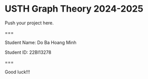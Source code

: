 # USTH Graph Theory 2024-2025

Push your project here.

===

Student Name: Do Ba Hoang Minh

Student ID: 22BI13278

===

Good luck!!!
